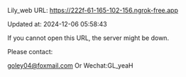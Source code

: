 Lily_web URL: https://222f-61-165-102-156.ngrok-free.app

Updated at: 2024-12-06 05:58:43

If you cannot open this URL, the server might be down.

Please contact: 

goley04@foxmail.com Or Wechat:GL_yeaH
